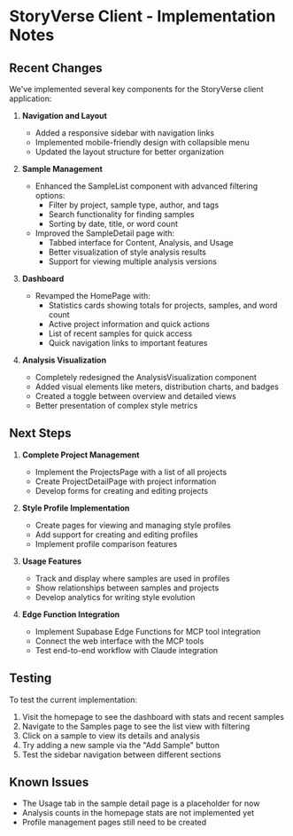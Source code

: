 # StoryVerse Client - Implementation Notes

## Recent Changes

We've implemented several key components for the StoryVerse client application:

1. **Navigation and Layout**
   - Added a responsive sidebar with navigation links
   - Implemented mobile-friendly design with collapsible menu
   - Updated the layout structure for better organization

2. **Sample Management**
   - Enhanced the SampleList component with advanced filtering options:
     - Filter by project, sample type, author, and tags
     - Search functionality for finding samples
     - Sorting by date, title, or word count
   - Improved the SampleDetail page with:
     - Tabbed interface for Content, Analysis, and Usage
     - Better visualization of style analysis results
     - Support for viewing multiple analysis versions

3. **Dashboard**
   - Revamped the HomePage with:
     - Statistics cards showing totals for projects, samples, and word count
     - Active project information and quick actions
     - List of recent samples for quick access
     - Quick navigation links to important features

4. **Analysis Visualization**
   - Completely redesigned the AnalysisVisualization component
   - Added visual elements like meters, distribution charts, and badges
   - Created a toggle between overview and detailed views
   - Better presentation of complex style metrics

## Next Steps

1. **Complete Project Management**
   - Implement the ProjectsPage with a list of all projects
   - Create ProjectDetailPage with project information
   - Develop forms for creating and editing projects

2. **Style Profile Implementation**
   - Create pages for viewing and managing style profiles
   - Add support for creating and editing profiles
   - Implement profile comparison features

3. **Usage Features**
   - Track and display where samples are used in profiles
   - Show relationships between samples and projects
   - Develop analytics for writing style evolution

4. **Edge Function Integration**
   - Implement Supabase Edge Functions for MCP tool integration
   - Connect the web interface with the MCP tools
   - Test end-to-end workflow with Claude integration

## Testing

To test the current implementation:

1. Visit the homepage to see the dashboard with stats and recent samples
2. Navigate to the Samples page to see the list view with filtering
3. Click on a sample to view its details and analysis
4. Try adding a new sample via the "Add Sample" button
5. Test the sidebar navigation between different sections

## Known Issues

- The Usage tab in the sample detail page is a placeholder for now
- Analysis counts in the homepage stats are not implemented yet
- Profile management pages still need to be created
